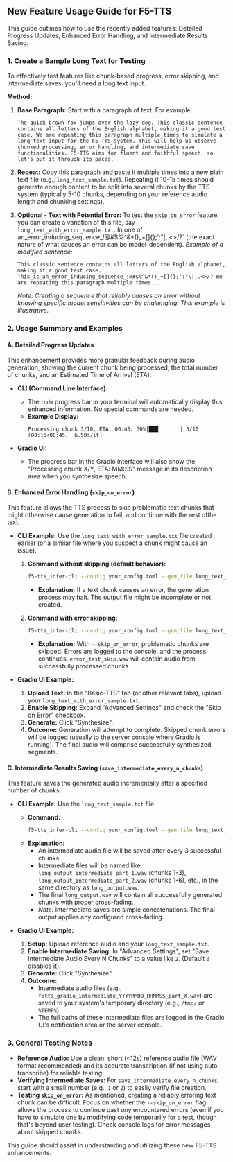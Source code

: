 ## New Feature Usage Guide for F5-TTS

This guide outlines how to use the recently added features: Detailed Progress Updates, Enhanced Error Handling, and Intermediate Results Saving.

### 1. Create a Sample Long Text for Testing

To effectively test features like chunk-based progress, error skipping, and intermediate saves, you'll need a long text input.

**Method:**

1.  **Base Paragraph:** Start with a paragraph of text. For example:
    ```
    The quick brown fox jumps over the lazy dog. This classic sentence contains all letters of the English alphabet, making it a good test case. We are repeating this paragraph multiple times to simulate a long text input for the F5-TTS system. This will help us observe chunked processing, error handling, and intermediate save functionalities. F5-TTS aims for fluent and faithful speech, so let's put it through its paces.
    ```
2.  **Repeat:** Copy this paragraph and paste it multiple times into a new plain text file (e.g., `long_text_sample.txt`). Repeating it 10-15 times should generate enough content to be split into several chunks by the TTS system (typically 5-10 chunks, depending on your reference audio length and chunking settings).

3.  **Optional - Text with Potential Error:** To test the `skip_on_error` feature, you can create a variation of this file, say `long_text_with_error_sample.txt`. In one of an_error_inducing_sequence_!@#$%^&*()_+[]{};':"\|,.<>/?` (the exact nature of what causes an error can be model-dependent).
    *Example of a modified sentence:*
    ```
    This classic sentence contains all letters of the English alphabet, making it a good test case. This_is_an_error_inducing_sequence_!@#$%^&*()_+[]{};':"\|,.<>/? We are repeating this paragraph multiple times...
    ```
    *Note: Creating a sequence that reliably causes an error without knowing specific model sensitivities can be challenging. This example is illustrative.*

### 2. Usage Summary and Examples

#### A. Detailed Progress Updates

This enhancement provides more granular feedback during audio generation, showing the current chunk being processed, the total number of chunks, and an Estimated Time of Arrival (ETA).

*   **CLI (Command Line Interface):**
    *   The `tqdm` progress bar in your terminal will automatically display this enhanced information. No special commands are needed.
    *   **Example Display:**
        ```
        Processing chunk 3/10, ETA: 00:45: 30%|███       | 3/10 [00:15<00:45,  6.50s/it]
        ```

*   **Gradio UI:**
    *   The progress bar in the Gradio interface will also show the "Processing chunk X/Y, ETA: MM:SS" message in its description area when you synthesize speech.

#### B. Enhanced Error Handling (`skip_on_error`)

This feature allows the TTS process to skip problematic text chunks that might otherwise cause generation to fail, and continue with the rest ofthe text.

*   **CLI Example:**
    Use the `long_text_with_error_sample.txt` file created earlier (or a similar file where you suspect a chunk might cause an issue).

    1.  **Command without skipping (default behavior):**
        ```bash
        f5-tts_infer-cli --config your_config.toml --gen_file long_text_with_error_sample.txt --output_file error_test_stop.wav
        ```
        *   **Explanation:** If a text chunk causes an error, the generation process may halt. The output file might be incomplete or not created.

    2.  **Command with error skipping:**
        ```bash
        f5-tts_infer-cli --config your_config.toml --gen_file long_text_with_error_sample.txt --output_file error_test_skip.wav --skip_on_error
        ```
        *   **Explanation:** With `--skip_on_error`, problematic chunks are skipped. Errors are logged to the console, and the process continues. `error_test_skip.wav` will contain audio from successfully processed chunks.

*   **Gradio UI Example:**

    1.  **Upload Text:** In the "Basic-TTS" tab (or other relevant tabs), upload your `long_text_with_error_sample.txt`.
    2.  **Enable Skipping:** Expand "Advanced Settings" and check the "Skip on Error" checkbox.
    3.  **Generate:** Click "Synthesize".
    4.  **Outcome:** Generation will attempt to complete. Skipped chunk errors will be logged (usually to the server console where Gradio is running). The final audio will comprise successfully synthesized segments.

#### C. Intermediate Results Saving (`save_intermediate_every_n_chunks`)

This feature saves the generated audio incrementally after a specified number of chunks.

*   **CLI Example:**
    Use the `long_text_sample.txt` file.

    *   **Command:**
        ```bash
        f5-tts_infer-cli --config your_config.toml --gen_file long_text_sample.txt --output_file long_output.wav --save_intermediate_every_n_chunks 3
        ```
    *   **Explanation:**
        *   An intermediate audio file will be saved after every 3 successful chunks.
        *   Intermediate files will be named like `long_output_intermediate_part_1.wav` (chunks 1-3), `long_output_intermediate_part_2.wav` (chunks 1-6), etc., in the same directory as `long_output.wav`.
        *   The final `long_output.wav` will contain all successfully generated chunks with proper cross-fading.
        *   *Note:* Intermediate saves are simple concatenations. The final output applies any configured cross-fading.

*   **Gradio UI Example:**

    1.  **Setup:** Upload reference audio and your `long_text_sample.txt`.
    2.  **Enable Intermediate Saving:** In "Advanced Settings", set "Save Intermediate Audio Every N Chunks" to a value like `2`. (Default `0` disables it).
    3.  **Generate:** Click "Synthesize".
    4.  **Outcome:**
        *   Intermediate audio files (e.g., `f5tts_gradio_intermediate_YYYYMMDD_HHMMSS_part_X.wav`) are saved to your system's temporary directory (e.g., `/tmp/` or `%TEMP%`).
        *   The full paths of these intermediate files are logged in the Gradio UI's notification area or the server console.

### 3. General Testing Notes

*   **Reference Audio:** Use a clean, short (<12s) reference audio file (WAV format recommended) and its accurate transcription (if not using auto-transcribe) for reliable testing.
*   **Verifying Intermediate Saves:** For `save_intermediate_every_n_chunks`, start with a small number (e.g., `1` or `2`) to easily verify file creation.
*   **Testing `skip_on_error`:** As mentioned, creating a reliably erroring text chunk can be difficult. Focus on whether the `--skip_on_error` flag allows the process to continue past *any* encountered errors (even if you have to simulate one by modifying code temporarily for a test, though that's beyond user testing). Check console logs for error messages about skipped chunks.

This guide should assist in understanding and utilizing these new F5-TTS enhancements.
